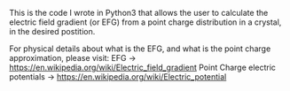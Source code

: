 This is the code I wrote in Python3 that allows the user to calculate the electric field gradient (or EFG) from a point charge distribution in a crystal,
in the desired postition.

For physical details about what is the EFG, and what is the point charge approximation, please visit:
EFG -> https://en.wikipedia.org/wiki/Electric_field_gradient
Point Charge electric potentials -> https://en.wikipedia.org/wiki/Electric_potential